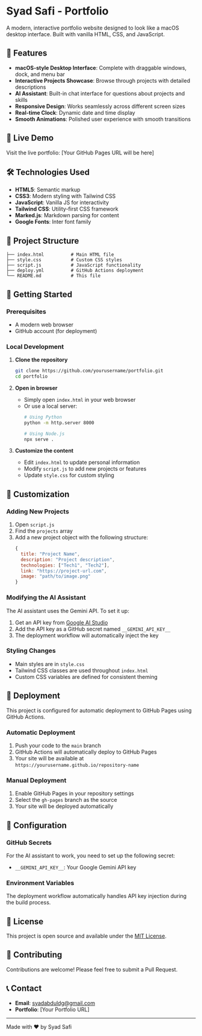 # Syad Safi - Portfolio

A modern, interactive portfolio website designed to look like a macOS desktop interface. Built with vanilla HTML, CSS, and JavaScript.

## 🌟 Features

- **macOS-style Desktop Interface**: Complete with draggable windows, dock, and menu bar
- **Interactive Projects Showcase**: Browse through projects with detailed descriptions
- **AI Assistant**: Built-in chat interface for questions about projects and skills
- **Responsive Design**: Works seamlessly across different screen sizes
- **Real-time Clock**: Dynamic date and time display
- **Smooth Animations**: Polished user experience with smooth transitions

## 🚀 Live Demo

Visit the live portfolio: [Your GitHub Pages URL will be here]

## 🛠️ Technologies Used

- **HTML5**: Semantic markup
- **CSS3**: Modern styling with Tailwind CSS
- **JavaScript**: Vanilla JS for interactivity
- **Tailwind CSS**: Utility-first CSS framework
- **Marked.js**: Markdown parsing for content
- **Google Fonts**: Inter font family

## 📁 Project Structure

```
├── index.html          # Main HTML file
├── style.css           # Custom CSS styles
├── script.js           # JavaScript functionality
├── deploy.yml          # GitHub Actions deployment
└── README.md           # This file
```

## 🚀 Getting Started

### Prerequisites

- A modern web browser
- GitHub account (for deployment)

### Local Development

1. **Clone the repository**
   ```bash
   git clone https://github.com/yourusername/portfolio.git
   cd portfolio
   ```

2. **Open in browser**
   - Simply open `index.html` in your web browser
   - Or use a local server:
     ```bash
     # Using Python
     python -m http.server 8000
     
     # Using Node.js
     npx serve .
     ```

3. **Customize the content**
   - Edit `index.html` to update personal information
   - Modify `script.js` to add new projects or features
   - Update `style.css` for custom styling

## 🎨 Customization

### Adding New Projects

1. Open `script.js`
2. Find the `projects` array
3. Add a new project object with the following structure:
   ```javascript
   {
     title: "Project Name",
     description: "Project description",
     technologies: ["Tech1", "Tech2"],
     link: "https://project-url.com",
     image: "path/to/image.png"
   }
   ```

### Modifying the AI Assistant

The AI assistant uses the Gemini API. To set it up:

1. Get an API key from [Google AI Studio](https://makersuite.google.com/app/apikey)
2. Add the API key as a GitHub secret named `__GEMINI_API_KEY__`
3. The deployment workflow will automatically inject the key

### Styling Changes

- Main styles are in `style.css`
- Tailwind CSS classes are used throughout `index.html`
- Custom CSS variables are defined for consistent theming

## 🚀 Deployment

This project is configured for automatic deployment to GitHub Pages using GitHub Actions.

### Automatic Deployment

1. Push your code to the `main` branch
2. GitHub Actions will automatically deploy to GitHub Pages
3. Your site will be available at `https://yourusername.github.io/repository-name`

### Manual Deployment

1. Enable GitHub Pages in your repository settings
2. Select the `gh-pages` branch as the source
3. Your site will be deployed automatically

## 🔧 Configuration

### GitHub Secrets

For the AI assistant to work, you need to set up the following secret:

- `__GEMINI_API_KEY__`: Your Google Gemini API key

### Environment Variables

The deployment workflow automatically handles API key injection during the build process.

## 📝 License

This project is open source and available under the [MIT License](LICENSE).

## 🤝 Contributing

Contributions are welcome! Please feel free to submit a Pull Request.

## 📞 Contact

- **Email**: syadabduldg@gmail.com
- **Portfolio**: [Your Portfolio URL]

---

Made with ❤️ by Syad Safi 
